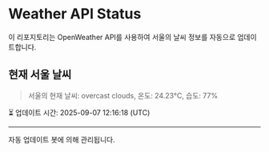 
# Weather API Status

이 리포지토리는 OpenWeather API를 사용하여 서울의 날씨 정보를 자동으로 업데이트합니다.

## 현재 서울 날씨
> 서울의 현재 날씨: overcast clouds, 온도: 24.23°C, 습도: 77%

⏳ 업데이트 시간: 2025-09-07 12:16:18 (UTC)

---
자동 업데이트 봇에 의해 관리됩니다.
